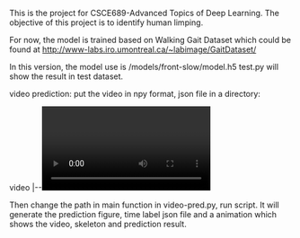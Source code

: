This is the project for CSCE689-Advanced Topics of Deep Learning.
The objective of this project is to identify human limping.

For now, the model is trained based on Walking Gait Dataset which could be found at http://www-labs.iro.umontreal.ca/~labimage/GaitDataset/

In this version, the model use is /models/front-slow/model.h5
test.py will show the result in test dataset.

video prediction:
put the video in npy format, json file in a directory:

video
|--<video in npy format>
|--output
   |--<JSON file>

Then change the path in main function in video-pred.py, run script.
It will generate the prediction figure, time label json file and a animation which shows the video, skeleton and prediction result.
